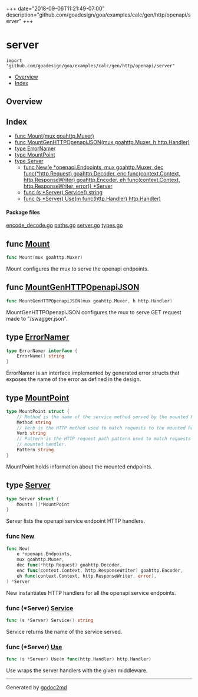 +++
date="2018-09-06T11:21:49-07:00"
description="github.com/goadesign/goa/examples/calc/gen/http/openapi/server"
+++


# server
`import "github.com/goadesign/goa/examples/calc/gen/http/openapi/server"`

* [Overview](#pkg-overview)
* [Index](#pkg-index)

## <a name="pkg-overview">Overview</a>



## <a name="pkg-index">Index</a>
* [func Mount(mux goahttp.Muxer)](#Mount)
* [func MountGenHTTPOpenapiJSON(mux goahttp.Muxer, h http.Handler)](#MountGenHTTPOpenapiJSON)
* [type ErrorNamer](#ErrorNamer)
* [type MountPoint](#MountPoint)
* [type Server](#Server)
  * [func New(e *openapi.Endpoints, mux goahttp.Muxer, dec func(*http.Request) goahttp.Decoder, enc func(context.Context, http.ResponseWriter) goahttp.Encoder, eh func(context.Context, http.ResponseWriter, error)) *Server](#New)
  * [func (s *Server) Service() string](#Server.Service)
  * [func (s *Server) Use(m func(http.Handler) http.Handler)](#Server.Use)


#### <a name="pkg-files">Package files</a>
[encode_decode.go](/src/github.com/goadesign/goa/examples/calc/gen/http/openapi/server/encode_decode.go) [paths.go](/src/github.com/goadesign/goa/examples/calc/gen/http/openapi/server/paths.go) [server.go](/src/github.com/goadesign/goa/examples/calc/gen/http/openapi/server/server.go) [types.go](/src/github.com/goadesign/goa/examples/calc/gen/http/openapi/server/types.go) 





## <a name="Mount">func</a> [Mount](/src/target/server.go?s=1701:1730#L64)
``` go
func Mount(mux goahttp.Muxer)
```
Mount configures the mux to serve the openapi endpoints.



## <a name="MountGenHTTPOpenapiJSON">func</a> [MountGenHTTPOpenapiJSON](/src/target/server.go?s=1984:2047#L72)
``` go
func MountGenHTTPOpenapiJSON(mux goahttp.Muxer, h http.Handler)
```
MountGenHTTPOpenapiJSON configures the mux to serve GET request made to
"/swagger.json".




## <a name="ErrorNamer">type</a> [ErrorNamer](/src/target/server.go?s=564:613#L26)
``` go
type ErrorNamer interface {
    ErrorName() string
}
```
ErrorNamer is an interface implemented by generated error structs that
exposes the name of the error as defined in the design.










## <a name="MountPoint">type</a> [MountPoint](/src/target/server.go?s=676:998#L31)
``` go
type MountPoint struct {
    // Method is the name of the service method served by the mounted HTTP handler.
    Method string
    // Verb is the HTTP method used to match requests to the mounted handler.
    Verb string
    // Pattern is the HTTP request path pattern used to match requests to the
    // mounted handler.
    Pattern string
}

```
MountPoint holds information about the mounted endpoints.










## <a name="Server">type</a> [Server](/src/target/server.go?s=385:429#L20)
``` go
type Server struct {
    Mounts []*MountPoint
}

```
Server lists the openapi service endpoint HTTP handlers.







### <a name="New">func</a> [New](/src/target/server.go?s=1073:1297#L42)
``` go
func New(
    e *openapi.Endpoints,
    mux goahttp.Muxer,
    dec func(*http.Request) goahttp.Decoder,
    enc func(context.Context, http.ResponseWriter) goahttp.Encoder,
    eh func(context.Context, http.ResponseWriter, error),
) *Server
```
New instantiates HTTP handlers for all the openapi service endpoints.





### <a name="Server.Service">func</a> (\*Server) [Service](/src/target/server.go?s=1464:1497#L57)
``` go
func (s *Server) Service() string
```
Service returns the name of the service served.




### <a name="Server.Use">func</a> (\*Server) [Use](/src/target/server.go?s=1580:1635#L60)
``` go
func (s *Server) Use(m func(http.Handler) http.Handler)
```
Use wraps the server handlers with the given middleware.








- - -
Generated by [godoc2md](https://godoc.org/github.com/davecheney/godoc2md)
